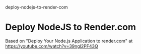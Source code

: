 deploy-nodejs-to-render-com
# Deploy NodeJS to Render.com

Based on "Deploy Your Node.js Application to render.com" at https://youtube.com/watch?v=39ngl2PF43Q

